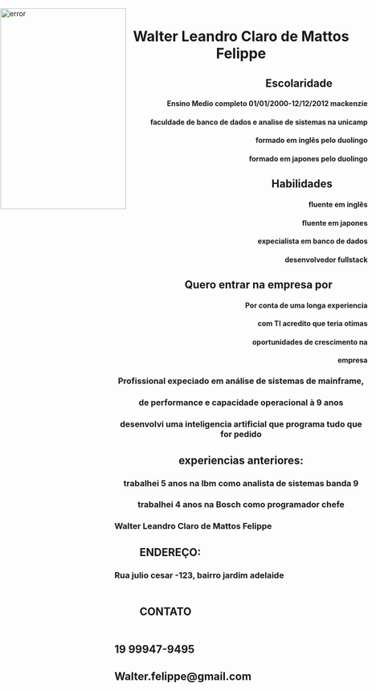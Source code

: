 <html lang="en">
<head>
    <meta charset="UTF-8">
    <meta name="viewport" content="width=device-width, initial-scale=1.0">
    <title>Document</title>
</head>
<body>
    <div class="bloco" style="position: absolute; left: 1px;">
        <img src="foto curriculo.jpeg" alt="error"  width="250" height="400">  
    </div>   
    <h1 style="text-align: center;">Walter Leandro Claro de Mattos Felippe</h1> 
            <h2 style="text-align:right;margin-right: 70px;"> Escolaridade</h2>
    <h4 style="text-align: right;"> <ol> Ensino Medio completo 01/01/2000-12/12/2012 mackenzie </ol></h4>
    <h4 style="text-align: right;"> <ol> faculdade de banco de dados e analise de sistemas na unicamp </ol></h4>
    <h4 style="text-align: right;"> <ol> formado em inglês pelo duolingo </ol></h4>
    <h4 style="text-align: right;"> <ol> formado em japones pelo duolingo </ol></h4>   
        <h2 style="text-align:right;margin-right: 70px"> Habilidades</h2>
        <h4 style="text-align: right;"> <ol> fluente em inglês</ol></h4>
        <h4 style="text-align: right;"> <ol> fluente em japones </ol></h4>
        <h4 style="text-align: right;"> <ol> expecialista em banco de dados</ol></h4>
        <h4 style="text-align: right;"> <ol> desenvolvedor fullstack </ol></h4> 
        <h2 style="text-align:right;margin-right: 70px;">Quero entrar na empresa por</h2>
        <h4 style="text-align: right;"> Por conta de uma longa experiencia</h4>
        <h4 style="text-align: right;"> com TI acredito que teria otimas</h4>
        <h4 style="text-align: right;"> oportunidades de crescimento na</h4>
        <h4 style="text-align: right;">empresa</h4> 
    <H3 style="text-align: center;"> Profissional expeciado em análise de sistemas de mainframe,  </H3>
     <h3 style="text-align: center;"> de performance e capacidade operacional à 9 anos </h3>  
     <h3 style="text-align: center;"> desenvolvi uma inteligencia artificial que programa tudo que for pedido</h3>  
        <h2 style="text-align: center;;"> experiencias anteriores: </h2>  
        <h3 style="text-align: center;"> trabalhei 5 anos na Ibm como analista de sistemas banda 9</h3>
        <h3 style="text-align: center;"> trabalhei 4 anos na Bosch como programador chefe </h3> 
    <h3 style="text-align:left;">Walter Leandro Claro de Mattos Felippe</h3>
    <h2 style="text-align: left; margin-left: 50px;"> ENDEREÇO: </h2>
    <h3 style="text-align:left;" >Rua julio cesar -123,  bairro jardim adelaide</h3> <p></p>
    <h2 style="text-align: left; margin: 50px;"> CONTATO </h2>
    <h2 style="text-align:left" > 19 99947-9495    </h2>
<h2 style="text-align:left ;"> Walter.felippe@gmail.com </h2>
 
 
       
 
</body>
</html>
